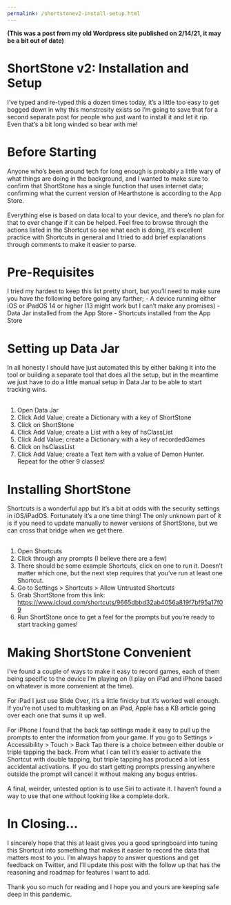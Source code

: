 ```yaml
---
permalink: /shortstonev2-install-setup.html
---
```

**(This was a post from my old Wordpress site published on 2/14/21, it may be a bit out of date)**
<h1>ShortStone v2: Installation and Setup</h1>
I’ve typed and re-typed this a dozen times today, it’s a little too easy to get bogged down in why this monstrosity exists so I’m going to save that for a second separate post for people who just want to install it and let it rip. Even that’s a bit long winded so bear with me!

<h1>Before Starting</h1>
Anyone who’s been around tech for long enough is probably a little wary of what things are doing in the background, and I wanted to make sure to confirm that ShortStone has a single function that uses internet data; confirming what the current version of Hearthstone is according to the App Store.
<br></br>
Everything else is based on data local to your device, and there’s no plan for that to ever change if it can be helped. Feel free to browse through the actions listed in the Shortcut so see what each is doing, it’s excellent practice with Shortcuts in general and I tried to add brief explanations through comments to make it easier to parse.

<h1>Pre-Requisites</h1>
I tried my hardest to keep this list pretty short, but you’ll need to make sure you have the following before going any farther;
- A device running either iOS or iPadOS 14 or higher (13 might work but I can’t make any promises)
- Data Jar installed from the App Store
- Shortcuts installed from the App Store

<h1>Setting up Data Jar</h1>
In all honesty I should have just automated this by either baking it into the tool or building a separate tool that does all the setup, but in the meantime we just have to do a little manual setup in Data Jar to be able to start tracking wins.
<br></br>

1. Open Data Jar
2. Click Add Value; create a Dictionary with a key of ShortStone
3. Click on ShortStone
4. Click Add Value; create a List with a key of hsClassList
5. Click Add Value; create a Dictionary with a key of recordedGames
6. Click on hsClassList
7. Click Add Value; create a Text item with a value of Demon Hunter. Repeat for the other 9 classes!

<h1>Installing ShortStone</h1>
Shortcuts is a wonderful app but it’s a bit at odds with the security settings in iOS/iPadOS. Fortunately it’s a one time thing! The only unknown part of it is if you need to update manually to newer versions of ShortStone, but we can cross that bridge when we get there.
<br></br>

1. Open Shortcuts
2. Click through any prompts (I believe there are a few)
3. There should be some example Shortcuts, click on one to run it. Doesn’t matter which one, but the next step requires that you’ve run at least one Shortcut.
4. Go to Settings > Shortcuts > Allow Untrusted Shortcuts
5. Grab ShortStone from this link: https://www.icloud.com/shortcuts/9665dbbd32ab4056a819f7bf95a17f09
6. Run ShortStone once to get a feel for the prompts but you’re ready to start tracking games!

<h1>Making ShortStone Convenient</h1>
I’ve found a couple of ways to make it easy to record games, each of them being specific to the device I’m playing on (I play on iPad and iPhone based on whatever is more convenient at the time).
<br></br>
For iPad I just use Slide Over, it’s a little finicky but it’s worked well enough. If you’re not used to multitasking on an iPad, Apple has a KB article going over each one that sums it up well.
<br></br>
For iPhone I found that the back tap settings made it easy to pull up the prompts to enter the information from your game. If you go to Settings > Accessibility > Touch > Back Tap there is a choice between either double or triple tapping the back. From what I can tell it’s easier to activate the Shortcut with double tapping, but triple tapping has produced a lot less accidental activations. If you do start getting prompts pressing anywhere outside the prompt will cancel it without making any bogus entries.
<br></br>
A final, weirder, untested option is to use Siri to activate it. I haven’t found a way to use that one without looking like a complete dork.
<h1>In Closing...</h1>
I sincerely hope that this at least gives you a good springboard into tuning this Shortcut into something that makes it easier to record the data that matters most to you. I’m always happy to answer questions and get feedback on Twitter, and I’ll update this post with the follow up that has the reasoning and roadmap for features I want to add.
<br></br>
Thank you so much for reading and I hope you and yours are keeping safe deep in this pandemic.
